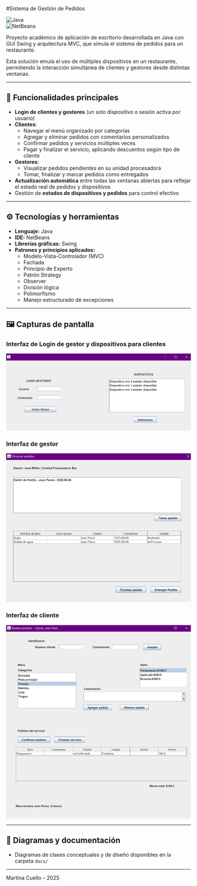 #Sistema de Gestión de Pedidos

![Java](https://img.shields.io/badge/Java-ED8B00?style=for-the-badge&logo=java&logoColor=white)  
![NetBeans](https://img.shields.io/badge/IDE-NetBeans-1B6AC6?style=for-the-badge&logo=apache-netbeans-ide&logoColor=white)

Proyecto académico de aplicación de escritorio desarrollada en Java con GUI Swing y arquitectura MVC, que simula el sistema de pedidos para un restaurante.

Esta solución emula el uso de múltiples dispositivos en un restaurante, permitiendo la interacción simultánea de clientes y gestores desde distintas ventanas.

---

## 🧩 Funcionalidades principales

- **Login de clientes y gestores** (un solo dispositivo o sesión activa por usuario)  
- **Clientes**:  
  - Navegar el menú organizado por categorías  
  - Agregar y eliminar pedidos con comentarios personalizados  
  - Confirmar pedidos y servicios múltiples veces  
  - Pagar y finalizar el servicio, aplicando descuentos según tipo de cliente  
- **Gestores**:  
  - Visualizar pedidos pendientes en su unidad procesadora  
  - Tomar, finalizar y marcar pedidos como entregados  
- **Actualización automática** entre todas las ventanas abiertas para reflejar el estado real de pedidos y dispositivos  
- Gestión de **estados de dispositivos y pedidos** para control efectivo  

---

## ⚙️ Tecnologías y herramientas

- **Lenguaje:** Java  
- **IDE:** NetBeans  
- **Librerías gráficas:** Swing  
- **Patrones y principios aplicados:**  
  - Modelo-Vista-Controlador (MVC)  
  - Fachada  
  - Principio de Experto
  - Patrón Strategy
  - Observer
  - División lógica
  - Polimorfismo  
  - Manejo estructurado de excepciones  

---
## 🖼️ Capturas de pantalla

### Interfaz de Login de gestor y dispositivos para clientes
![Login](assets/login.png)

### Interfaz de gestor
![Gestor - Procesar Pedido](assets/gestor.png)

### Interfaz de cliente
![Cliente - Crear Pedido](assets/cliente.png)

---

## 📄 Diagramas y documentación

- Diagramas de clases conceptuales y de diseño disponibles en la carpeta `docs/`
  
---


Martina Cuello – 2025
